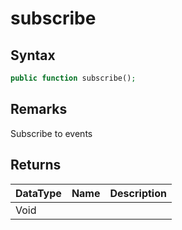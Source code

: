# subscribe
## Syntax

```php
public function subscribe();
```

## Remarks

Subscribe to events

## Returns

| DataType | Name | Description |
| --- | --- | --- |
| Void | | |
